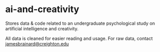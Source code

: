 # ai-and-creativity
Stores data &amp; code related to an undergraduate psychological study on artificial intelligence and creativity.

All data is cleaned for easier reading and usage. For raw data, contact jamesbrainard@creighton.edu
